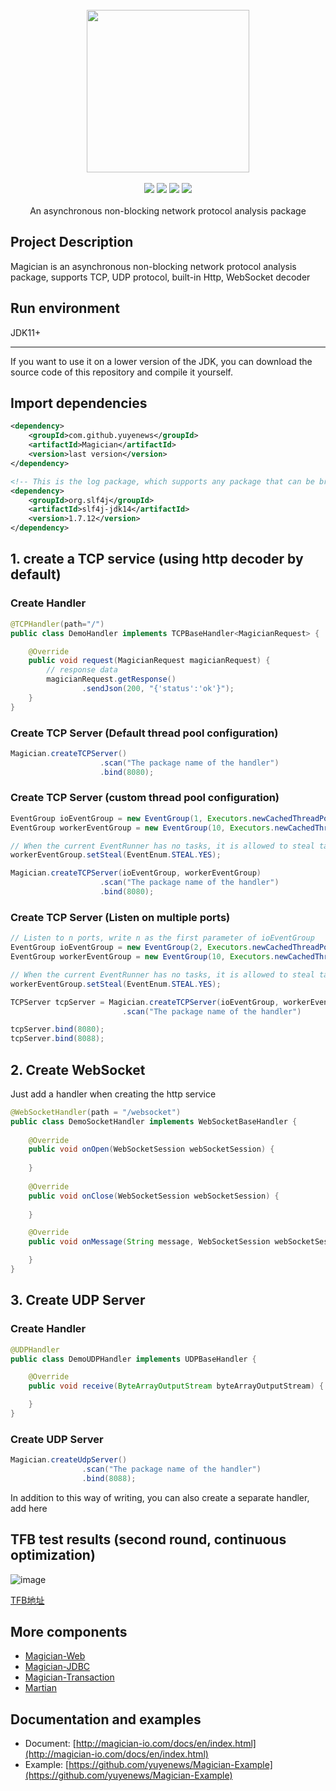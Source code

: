 <br/>

<div align=center>
<img width="260px;" src="http://magician-io.com/img/logo-white.png"/>
</div>

<br/>

<div align=center>

<img src="https://img.shields.io/badge/licenes-MIT-brightgreen.svg"/>
<img src="https://img.shields.io/badge/jdk-11+-brightgreen.svg"/>
<img src="https://img.shields.io/badge/maven-3.5.4+-brightgreen.svg"/>
<img src="https://img.shields.io/badge/release-master-brightgreen.svg"/>

</div>
<br/>

<div align=center>
An asynchronous non-blocking network protocol analysis package
</div>


## Project Description

Magician is an asynchronous non-blocking network protocol analysis package, supports TCP, UDP protocol, built-in Http, WebSocket decoder

## Run environment

JDK11+

---

If you want to use it on a lower version of the JDK, you can download the source code of this repository and compile it yourself.

## Import dependencies
```xml
<dependency>
    <groupId>com.github.yuyenews</groupId>
    <artifactId>Magician</artifactId>
    <version>last version</version>
</dependency>

<!-- This is the log package, which supports any package that can be bridged with slf4j -->
<dependency>
    <groupId>org.slf4j</groupId>
    <artifactId>slf4j-jdk14</artifactId>
    <version>1.7.12</version>
</dependency>
```

## 1. create a TCP service (using http decoder by default)
### Create Handler
```java
@TCPHandler(path="/")
public class DemoHandler implements TCPBaseHandler<MagicianRequest> {

    @Override
    public void request(MagicianRequest magicianRequest) {
        // response data
        magicianRequest.getResponse()
                .sendJson(200, "{'status':'ok'}");
    }
}
```

### Create TCP Server (Default thread pool configuration)
```java
Magician.createTCPServer()
                    .scan("The package name of the handler")
                    .bind(8080);
```

### Create TCP Server (custom thread pool configuration)
```java
EventGroup ioEventGroup = new EventGroup(1, Executors.newCachedThreadPool());
EventGroup workerEventGroup = new EventGroup(10, Executors.newCachedThreadPool());

// When the current EventRunner has no tasks, it is allowed to steal tasks from other EventRunners
workerEventGroup.setSteal(EventEnum.STEAL.YES);

Magician.createTCPServer(ioEventGroup, workerEventGroup)
                    .scan("The package name of the handler")
                    .bind(8080);
```

### Create TCP Server (Listen on multiple ports)
```java
// Listen to n ports, write n as the first parameter of ioEventGroup
EventGroup ioEventGroup = new EventGroup(2, Executors.newCachedThreadPool());
EventGroup workerEventGroup = new EventGroup(10, Executors.newCachedThreadPool());

// When the current EventRunner has no tasks, it is allowed to steal tasks from other EventRunners
workerEventGroup.setSteal(EventEnum.STEAL.YES);

TCPServer tcpServer = Magician.createTCPServer(ioEventGroup, workerEventGroup)
                         .scan("The package name of the handler")

tcpServer.bind(8080);
tcpServer.bind(8088);
```

## 2. Create WebSocket
Just add a handler when creating the http service
```java
@WebSocketHandler(path = "/websocket")
public class DemoSocketHandler implements WebSocketBaseHandler {
   
    @Override
    public void onOpen(WebSocketSession webSocketSession) {
     
    }
   
    @Override
    public void onClose(WebSocketSession webSocketSession) {
        
    }

    @Override
    public void onMessage(String message, WebSocketSession webSocketSession) {

    }
}
```

## 3. Create UDP Server

### Create Handler
```java
@UDPHandler
public class DemoUDPHandler implements UDPBaseHandler {

    @Override
    public void receive(ByteArrayOutputStream byteArrayOutputStream) {

    }
}
```

### Create UDP Server
```java
Magician.createUdpServer()
                .scan("The package name of the handler")
                .bind(8088);
```
In addition to this way of writing, you can also create a separate handler, add here

## TFB test results (second round, continuous optimization)
![image](https://user-images.githubusercontent.com/39583360/119000098-6175ce00-b9bd-11eb-9e1d-dcc82c0c135f.png)

[TFB地址](https://www.techempower.com/benchmarks/#section=test&runid=63f03f07-c45e-4772-806e-908fa02c448f&hw=ph&test=json&l=zijbpb-e7&a=2)


## More components

- [Magician-Web](https://github.com/yuyenews/Magician-Web)
- [Magician-JDBC](https://github.com/yuyenews/Magician-JDBC)
- [Magician-Transaction](https://github.com/yuyenews/Magician-Transaction)
- [Martian](https://github.com/yuyenews/Martian)

## Documentation and examples
- Document: [http://magician-io.com/docs/en/index.html](http://magician-io.com/docs/en/index.html)
- Example: [https://github.com/yuyenews/Magician-Example](https://github.com/yuyenews/Magician-Example)